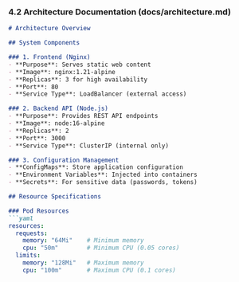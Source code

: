 ### 4.2 Architecture Documentation (docs/architecture.md)
```markdown
# Architecture Overview

## System Components

### 1. Frontend (Nginx)
- **Purpose**: Serves static web content
- **Image**: nginx:1.21-alpine
- **Replicas**: 3 for high availability
- **Port**: 80
- **Service Type**: LoadBalancer (external access)

### 2. Backend API (Node.js)
- **Purpose**: Provides REST API endpoints
- **Image**: node:16-alpine
- **Replicas**: 2
- **Port**: 3000
- **Service Type**: ClusterIP (internal only)

### 3. Configuration Management
- **ConfigMaps**: Store application configuration
- **Environment Variables**: Injected into containers
- **Secrets**: For sensitive data (passwords, tokens)

## Resource Specifications

### Pod Resources
```yaml
resources:
  requests:
    memory: "64Mi"    # Minimum memory
    cpu: "50m"        # Minimum CPU (0.05 cores)
  limits:
    memory: "128Mi"   # Maximum memory
    cpu: "100m"       # Maximum CPU (0.1 cores)
